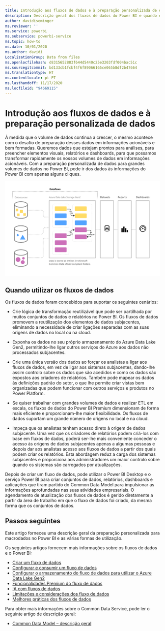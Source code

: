 ```yaml
---
title: Introdução aos fluxos de dados e à preparação personalizada de dados
description: Descrição geral dos fluxos de dados do Power BI e quando devem ser utilizados
author: davidiseminger
ms.reviewer: ''
ms.service: powerbi
ms.subservice: powerbi-service
ms.topic: how-to
ms.date: 10/01/2020
ms.author: davidi
LocalizationGroup: Data from files
ms.openlocfilehash: d8315652883f644d5440c25e3203fdf004bac51c
ms.sourcegitcommit: bd133cb1fcbf4f6f89066165ce065b8df2b47664
ms.translationtype: HT
ms.contentlocale: pt-PT
ms.lasthandoff: 11/17/2020
ms.locfileid: "94669115"
---
```

# <a name="introduction-to-dataflows-and-self-service-data-prep"></a>Introdução aos fluxos de dados e à preparação personalizada de dados

À medida que o volume de dados continua a crescer, o mesmo acontece com o desafio de preparação desses dados em informações acionáveis e bem formadas. Queremos dados que estejam prontos para análises, para preencher elementos visuais, relatórios e dashboards, para que possamos transformar rapidamente os nossos volumes de dados em informações acionáveis. Com a preparação personalizada de dados para grandes volumes de dados no Power BI, pode ir dos dados às informações do Power BI com apenas alguns cliques.

![fluxo de dados](media/dataflows-introduction-self-service-flow.png)

## <a name="when-to-use-dataflows"></a>Quando utilizar os fluxos de dados

Os fluxos de dados foram concebidos para suportar os seguintes cenários:

* Crie lógica de transformação reutilizável que pode ser partilhada por muitos conjuntos de dados e relatórios no Power BI. Os fluxos de dados promovem a reutilização dos elementos de dados subjacentes, eliminando a necessidade de criar ligações separadas com as suas origens de dados no local ou na cloud.

* Exponha os dados no seu próprio armazenamento do Azure Data Lake Gen2, permitindo-lhe ligar outros serviços do Azure aos dados não processados subjacentes.

* Crie uma única versão dos dados ao forçar os analistas a ligar aos fluxos de dados, em vez de ligar aos sistemas subjacentes, dando-lhe assim controlo sobre os dados que são acedidos e como os dados são expostos aos criadores de relatórios. Também pode mapear os dados às definições padrão do setor, o que lhe permite criar vistas bem organizadas que podem funcionar com outros serviços e produtos no Power Platform.

* Se quiser trabalhar com grandes volumes de dados e realizar ETL em escala, os fluxos de dados do Power BI Premium dimensionam de forma mais eficiente e proporcionam-lhe maior flexibilidade. Os fluxos de dados suportam um grande número de origens no local e na cloud. 

* Impeça que os analistas tenham acesso direto à origem de dados subjacente. Uma vez que os criadores de relatórios podem criá-los com base em fluxos de dados, poderá ser-lhe mais conveniente conceder o acesso às origens de dados subjacentes apenas a algumas pessoas e depois dar aos analistas acesso aos fluxos de dados a partir dos quais podem criar os relatórios. Esta abordagem reduz a carga dos sistemas subjacentes e proporciona aos administradores um maior controlo sobre quando os sistemas são carregados por atualizações.

Depois de criar um fluxo de dados, pode utilizar o Power BI Desktop e o serviço Power BI para criar conjuntos de dados, relatórios, dashboards e aplicações que tiram partido do Common Data Model para impulsionar as informações aprofundadas nas suas atividades empresariais. O agendamento de atualização dos fluxos de dados é gerido diretamente a partir da área de trabalho em que o fluxo de dados foi criado, da mesma forma que os conjuntos de dados.

## <a name="next-steps"></a>Passos seguintes
Este artigo forneceu uma descrição geral da preparação personalizada para macrodados no Power BI e as várias formas de utilização. 

Os seguintes artigos fornecem mais informações sobre os fluxos de dados e o Power BI:

* [Criar um fluxo de dados](dataflows-create.md)
* [Configurar e consumir um fluxo de dados](dataflows-configure-consume.md)
* [Configurar o armazenamento do fluxo de dados para utilizar o Azure Data Lake Gen2](dataflows-azure-data-lake-storage-integration.md)
* [Funcionalidades Premium do fluxo de dados](dataflows-premium-features.md)
* [IA com fluxos de dados](dataflows-machine-learning-integration.md)
* [Limitações e considerações dos fluxo de dados](dataflows-features-limitations.md)
* [Melhores práticas dos fluxos de dados](dataflows-best-practices.md)


Para obter mais informações sobre o Common Data Service, pode ler o seguinte artigo de descrição geral:
* [Common Data Model – descrição geral](/powerapps/common-data-model/overview)